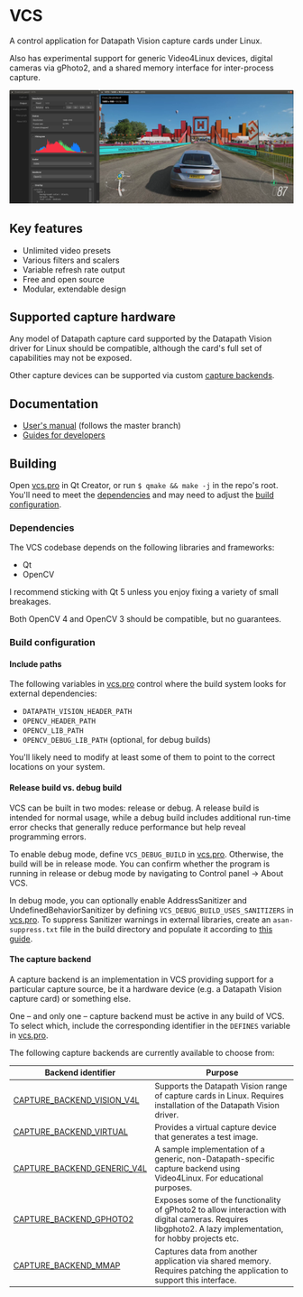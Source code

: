 # VCS

A control application for Datapath Vision capture cards under Linux.

Also has experimental support for generic Video4Linux devices, digital cameras via gPhoto2, and a shared memory interface for inter-process capture.

![VCS 3.0](./screenshot.png)

## Key features

- Unlimited video presets
- Various filters and scalers
- Variable refresh rate output
- Free and open source
- Modular, extendable design

## Supported capture hardware

Any model of Datapath capture card supported by the Datapath Vision driver for Linux should be compatible, although the card's full set of capabilities may not be exposed.

Other capture devices can be supported via custom [capture backends](#the-capture-backend).

## Documentation

- [User's manual](./docs/user/README.md) (follows the master branch)
- [Guides for developers](./docs/developer/)

## Building

Open [vcs.pro](vcs.pro) in Qt Creator, or run `$ qmake && make -j` in the repo's root. You'll need to meet the [dependencies](#dependencies) and may need to adjust the [build configuration](#build-configuration).

### Dependencies

The VCS codebase depends on the following libraries and frameworks:

- Qt
- OpenCV

I recommend sticking with Qt 5 unless you enjoy fixing a variety of small breakages.

Both OpenCV 4 and OpenCV 3 should be compatible, but no guarantees.

### Build configuration

#### Include paths

The following variables in [vcs.pro](vcs.pro) control where the build system looks for external dependencies:

- `DATAPATH_VISION_HEADER_PATH`
- `OPENCV_HEADER_PATH`
- `OPENCV_LIB_PATH`
- `OPENCV_DEBUG_LIB_PATH` (optional, for debug builds)

You'll likely need to modify at least some of them to point to the correct locations on your system.

#### Release build vs. debug build

VCS can be built in two modes: release or debug. A release build is intended for normal usage, while a debug build includes additional run-time error checks that generally reduce performance but help reveal programming errors.

To enable debug mode, define `VCS_DEBUG_BUILD` in [vcs.pro](vcs.pro). Otherwise, the build will be in release mode. You can confirm whether the program is running in release or debug mode by navigating to Control panel &rarr; About VCS.

In debug mode, you can optionally enable AddressSanitizer and UndefinedBehaviorSanitizer by defining `VCS_DEBUG_BUILD_USES_SANITIZERS` in [vcs.pro](vcs.pro). To suppress Sanitizer warnings in external libraries, create an `asan-suppress.txt` file in the build directory and populate it according to [this guide](https://github.com/google/sanitizers/wiki/AddressSanitizerLeakSanitizer#suppressions).

#### The capture backend

A capture backend is an implementation in VCS providing support for a particular capture source, be it a hardware device (e.g. a Datapath Vision capture card) or something else.

One &ndash; and only one &ndash; capture backend must be active in any build of VCS. To select which, include the corresponding identifier in the `DEFINES` variable in [vcs.pro](vcs.pro).

The following capture backends are currently available to choose from:

| Backend identifier          | Purpose                                                                                                                                                     |
| --------------------------- | ----------------------------------------------------------------------------------------------------------------------------------------------------------- |
| [CAPTURE_BACKEND_VISION_V4L](./src/capture/vision_v4l/)  | Supports the Datapath Vision range of capture cards in Linux. Requires installation of the Datapath Vision driver.                                          |
| [CAPTURE_BACKEND_VIRTUAL](./src/capture/virtual/)     | Provides a virtual capture device that generates a test image.                                                                                              |
| [CAPTURE_BACKEND_GENERIC_V4L](./src/capture/generic_v4l/) | A sample implementation of a generic, non-Datapath-specific capture backend using Video4Linux. For educational purposes.                                    |
| [CAPTURE_BACKEND_GPHOTO2](./src/capture/gphoto2/)     | Exposes some of the functionality of gPhoto2 to allow interaction with digital cameras. Requires libgphoto2. A lazy implementation, for hobby projects etc. |
| [CAPTURE_BACKEND_MMAP](./src/capture/mmap/)        | Captures data from another application via shared memory. Requires patching the application to support this interface.                                      |
